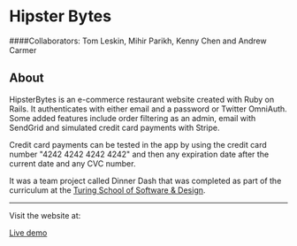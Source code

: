 # Hipster Bytes

####Collaborators:
Tom Leskin, Mihir Parikh, Kenny Chen and Andrew Carmer

## About

HipsterBytes is an e-commerce restaurant website created with Ruby on Rails. It authenticates with either email and a password or Twitter OmniAuth. Some added features include order filtering as an admin, email with SendGrid and simulated credit card payments with Stripe.

Credit card payments can be tested in the app by using the credit card number "4242 4242 4242 4242" and then any expiration date after the current date and any CVC number.

It was a team project called Dinner Dash that was completed as part of the curriculum at the [Turing School of Software & Design](http://turing.io/).

--------

Visit the website at:

[Live demo](http://HipsterBytes.herokuapp.com)
